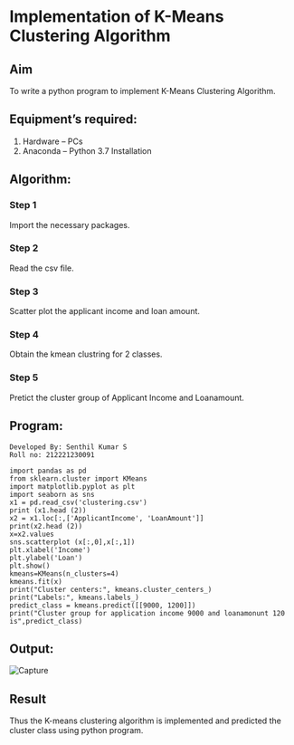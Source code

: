 # Implementation of K-Means Clustering Algorithm


## Aim

To write a python program to implement K-Means Clustering Algorithm.

## Equipment’s required:

1.	Hardware – PCs
2.	Anaconda – Python 3.7 Installation

## Algorithm:

### Step 1

Import the necessary packages.

### Step 2

Read the csv file.

### Step 3

Scatter plot the applicant income and loan amount.

### Step 4

Obtain the kmean clustring for 2 classes.

### Step 5

Pretict the cluster group of Applicant Income and Loanamount.

## Program:
```
Developed By: Senthil Kumar S
Roll no: 212221230091

import pandas as pd
from sklearn.cluster import KMeans 
import matplotlib.pyplot as plt
import seaborn as sns 
x1 = pd.read_csv('clustering.csv') 
print (x1.head (2)) 
x2 = x1.loc[:,['ApplicantIncome', 'LoanAmount']] 
print(x2.head (2))
x=x2.values
sns.scatterplot (x[:,0],x[:,1])
plt.xlabel('Income')
plt.ylabel('Loan')
plt.show()
kmeans=KMeans(n_clusters=4)
kmeans.fit(x)
print("Cluster centers:", kmeans.cluster_centers_)
print("Labels:", kmeans.labels_)
predict_class = kmeans.predict([[9000, 1200]])
print("Cluster group for application income 9000 and loanamonunt 120 is",predict_class)
```
## Output:

![Capture](https://user-images.githubusercontent.com/93860256/154078476-1c69824c-6000-4503-8cb5-9989a6b2100c.PNG)


## Result
Thus the K-means clustering algorithm is implemented and predicted the cluster class using python program.